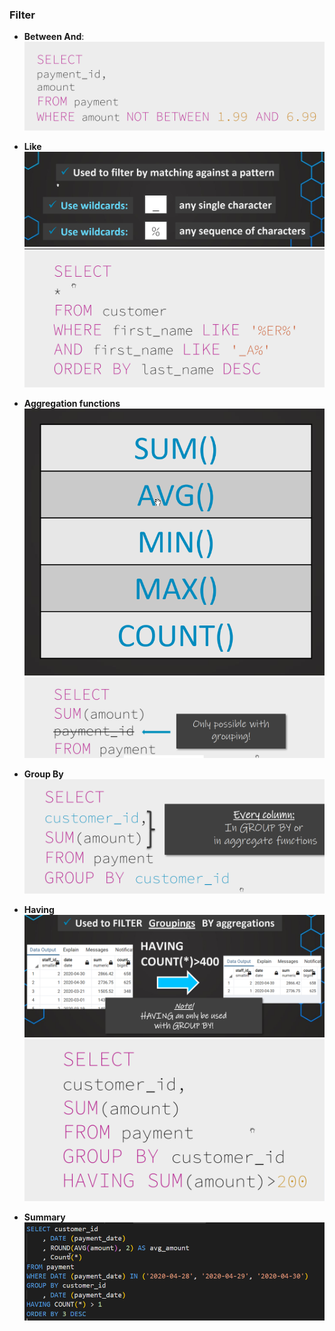 ### Filter
- **Between And**:
	![img](images/date_time.png)
- **Like**
	![img](images/like.png)
	![img](images/like_query.png)
	 
-  **Aggregation functions**
	![img](images/aggregation.png)
	![img](images/not_with_agg.png)
- **Group By**
	![img](images/group_by.png)
- **Having**
	![img](images/having1.png)
	![img](images/having2.png)
- **Summary**
	![img](images/filter_full.png)